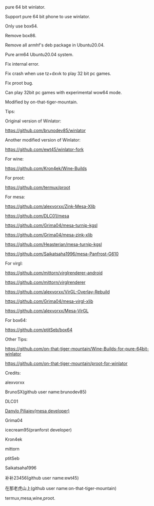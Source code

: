 pure 64 bit winlator.

Support pure 64 bit phone to use winlator.

Only use box64.

Remove box86.

Remove all armhf's deb package in Ubuntu20.04.

Pure arm64 Ubuntu20.04 system.

Fix internal error.

Fix crash when use tz+dxvk to play 32 bit pc games.

Fix proot bug.

Can play 32bit pc games with experimental wow64 mode.

Modified by on-that-tiger-mountain.

Tips:

Original version of Winlator:

https://github.com/brunodev85/winlator

Another modified version of Winlator:

https://github.com/ewt45/winlator-fork

For wine:

https://github.com/Kron4ek/Wine-Builds

For proot:

https://github.com/termux/proot

For mesa:

https://github.com/alexvorxx/Zink-Mesa-Xlib

https://github.com/DLC01/mesa

https://github.com/Grima04/mesa-turnip-kgsl

https://github.com/Grima04/mesa-zink-xlib

https://github.com/Heasterian/mesa-turnip-kgsl

https://github.com/Saikatsaha1996/mesa-Panfrost-G610

For virgl:

https://github.com/mittorn/virglrenderer-android

https://github.com/mittorn/virglrenderer

https://github.com/alexvorxx/VirGL-Overlay-Rebuild

https://github.com/Grima04/mesa-virgl-xlib

https://github.com/alexvorxx/Mesa-VirGL

For box64:

https://github.com/ptitSeb/box64


Other Tips:

https://github.com/on-that-tiger-mountain/Wine-Builds-for-pure-64bit-winlator

https://github.com/on-that-tiger-mountain/proot-for-winlator

Credits:

alexvorxx

BrunoSX(github user name:brunodev85)

DLC01

[Danylo Piliaiev(mesa developer)](https://blogs.igalia.com/dpiliaiev/tags/mesa/)

Grima04

icecream95(pranforst developer)

Kron4ek

mittorn

ptitSeb

Saikatsaha1996

补补23456(github user name:ewt45)

在那老虎山上(github user name:on-that-tiger-mountain)

termux,mesa,wine,proot.